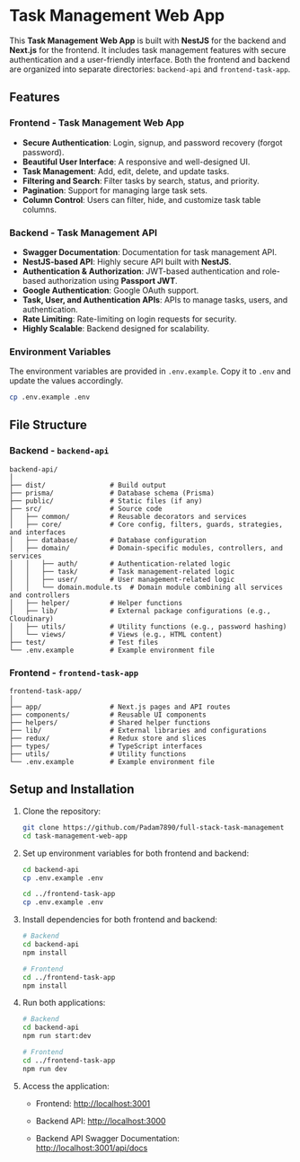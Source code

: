 # Task Management Web App

This **Task Management Web App** is built with **NestJS** for the backend and **Next.js** for the frontend. It includes task management features with secure authentication and a user-friendly interface. Both the frontend and backend are organized into separate directories: `backend-api` and `frontend-task-app`.

## Features

### Frontend - Task Management Web App

- **Secure Authentication**: Login, signup, and password recovery (forgot password).
- **Beautiful User Interface**: A responsive and well-designed UI.
- **Task Management**: Add, edit, delete, and update tasks.
- **Filtering and Search**: Filter tasks by search, status, and priority.
- **Pagination**: Support for managing large task sets.
- **Column Control**: Users can filter, hide, and customize task table columns.

### Backend - Task Management API
- **Swagger Documentation**: Documentation for task management API.
- **NestJS-based API**: Highly secure API built with **NestJS**.
- **Authentication & Authorization**: JWT-based authentication and role-based authorization using **Passport JWT**.
- **Google Authentication**: Google OAuth support.
- **Task, User, and Authentication APIs**: APIs to manage tasks, users, and authentication.
- **Rate Limiting**: Rate-limiting on login requests for security.
- **Highly Scalable**: Backend designed for scalability.

### Environment Variables

The environment variables are provided in `.env.example`. Copy it to `.env` and update the values accordingly.

```bash
cp .env.example .env
```

## File Structure

### Backend - `backend-api`

```
backend-api/
│
├── dist/                # Build output
├── prisma/              # Database schema (Prisma)
├── public/              # Static files (if any)
├── src/                 # Source code
│   ├── common/          # Reusable decorators and services
│   ├── core/            # Core config, filters, guards, strategies, and interfaces
│   ├── database/        # Database configuration
│   ├── domain/          # Domain-specific modules, controllers, and services
│   │   ├── auth/        # Authentication-related logic
│   │   ├── task/        # Task management-related logic
│   │   ├── user/        # User management-related logic
│   │   └── domain.module.ts  # Domain module combining all services and controllers
│   ├── helper/          # Helper functions
│   ├── lib/             # External package configurations (e.g., Cloudinary)
│   ├── utils/           # Utility functions (e.g., password hashing)
│   └── views/           # Views (e.g., HTML content)
├── test/                # Test files
└── .env.example         # Example environment file
```

### Frontend - `frontend-task-app`

```
frontend-task-app/
│
├── app/                 # Next.js pages and API routes
├── components/          # Reusable UI components
├── helpers/             # Shared helper functions
├── lib/                 # External libraries and configurations
├── redux/               # Redux store and slices
├── types/               # TypeScript interfaces
├── utils/               # Utility functions
└── .env.example         # Example environment file
```

## Setup and Installation

1. Clone the repository:

   ```bash
   git clone https://github.com/Padam7890/full-stack-task-management
   cd task-management-web-app
   ```

2. Set up environment variables for both frontend and backend:

   ```bash
   cd backend-api
   cp .env.example .env

   cd ../frontend-task-app
   cp .env.example .env
   ```

3. Install dependencies for both frontend and backend:

   ```bash
   # Backend
   cd backend-api
   npm install

   # Frontend
   cd ../frontend-task-app
   npm install
   ```

4. Run both applications:

   ```bash
   # Backend
   cd backend-api
   npm run start:dev

   # Frontend
   cd ../frontend-task-app
   npm run dev
   ```

5. Access the application:

   - Frontend: [http://localhost:3001](http://localhost:3000)

   - Backend API: [http://localhost:3000](http://localhost:3001)

    - Backend API Swagger Documentation: [http://localhost:3001/api/docs](http://localhost:3001/api/docs)



